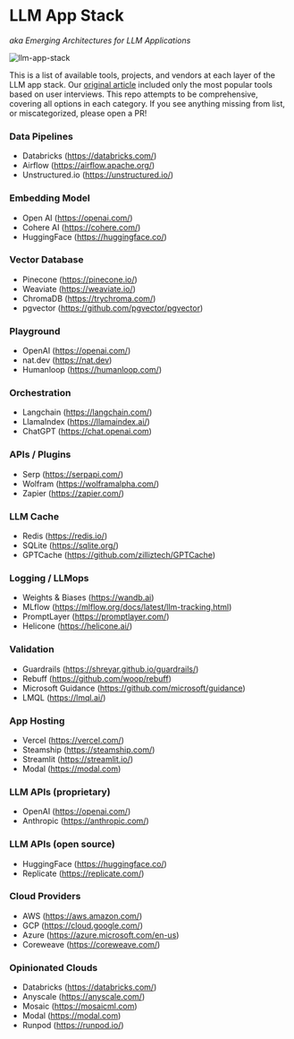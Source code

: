 # LLM App Stack

*aka Emerging Architectures for LLM Applications*

![llm-app-stack](https://github.com/a16z-infra/llm-app-stack/assets/26883865/92734642-9651-4aaa-a803-79a6cf5414ef)

This is a list of available tools, projects, and vendors at each layer of the LLM app stack. Our [original article](https://a16z.com/2023/06/20/emerging-architectures-for-llm-applications/) included only the most popular tools based on user interviews. This repo attempts to be comprehensive, covering all options in each category. If you see anything missing from list, or miscategorized, please open a PR!

### Data Pipelines
- Databricks (https://databricks.com/)
- Airflow (https://airflow.apache.org/)
- Unstructured.io (https://unstructured.io/)

### Embedding Model
- Open AI (https://openai.com/)
- Cohere AI (https://cohere.com/)
- HuggingFace (https://huggingface.co/)

### Vector Database
- Pinecone (https://pinecone.io/)
- Weaviate (https://weaviate.io/)
- ChromaDB (https://trychroma.com/)
- pgvector (https://github.com/pgvector/pgvector)

### Playground
- OpenAI (https://openai.com/)
- nat.dev (https://nat.dev)
- Humanloop (https://humanloop.com/)

### Orchestration
- Langchain (https://langchain.com/)
- LlamaIndex (https://llamaindex.ai/)
- ChatGPT (https://chat.openai.com)

### APIs / Plugins
- Serp (https://serpapi.com/)
- Wolfram (https://wolframalpha.com/)
- Zapier (https://zapier.com/)

### LLM Cache
- Redis (https://redis.io/)
- SQLite (https://sqlite.org/)
- GPTCache (https://github.com/zilliztech/GPTCache)

### Logging / LLMops
- Weights & Biases (https://wandb.ai)
- MLflow (https://mlflow.org/docs/latest/llm-tracking.html)
- PromptLayer (https://promptlayer.com/)
- Helicone (https://helicone.ai/)

### Validation
- Guardrails (https://shreyar.github.io/guardrails/)
- Rebuff (https://github.com/woop/rebuff)
- Microsoft Guidance (https://github.com/microsoft/guidance)
- LMQL (https://lmql.ai/)

### App Hosting
- Vercel (https://vercel.com/)
- Steamship (https://steamship.com/)
- Streamlit (https://streamlit.io/)
- Modal (https://modal.com)

### LLM APIs (proprietary)
- OpenAI (https://openai.com/)
- Anthropic (https://anthropic.com/)

### LLM APIs (open source)
- HuggingFace (https://huggingface.co/)
- Replicate (https://replicate.com/)

### Cloud Providers
- AWS (https://aws.amazon.com/)
- GCP (https://cloud.google.com/)
- Azure (https://azure.microsoft.com/en-us)
- Coreweave (https://coreweave.com/)

### Opinionated Clouds
- Databricks (https://databricks.com/)
- Anyscale (https://anyscale.com/)
- Mosaic (https://mosaicml.com)
- Modal (https://modal.com)
- Runpod (https://runpod.io/)
